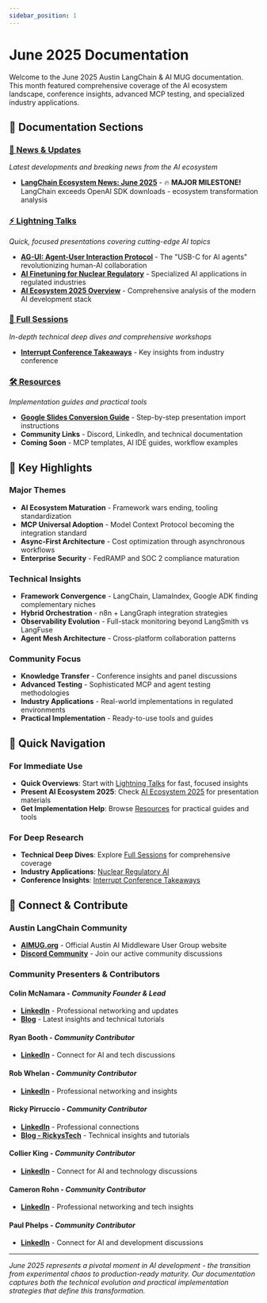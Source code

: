 ```yaml
---
sidebar_position: 1
---
```


# June 2025 Documentation

Welcome to the June 2025 Austin LangChain & AI MUG documentation. This month featured comprehensive coverage of the AI ecosystem landscape, conference insights, advanced MCP testing, and specialized industry applications.

## 📁 **Documentation Sections**

### **[📰 News & Updates](./news/)**
*Latest developments and breaking news from the AI ecosystem*
- **[LangChain Ecosystem News: June 2025](./news/langchain-ecosystem-news-june-2025.md)** - 🔥 **MAJOR MILESTONE!** LangChain exceeds OpenAI SDK downloads - ecosystem transformation analysis

### **[⚡ Lightning Talks](./lightning-talks/)**
*Quick, focused presentations covering cutting-edge AI topics*
- **[AG-UI: Agent-User Interaction Protocol](./lightning-talks/ag-ui-agent-user-interaction-protocol.md)** - The "USB-C for AI agents" revolutionizing human-AI collaboration
- **[AI Finetuning for Nuclear Regulatory](./lightning-talks/ai-finetuning-nuclear-regulatory.md)** - Specialized AI applications in regulated industries
- **[AI Ecosystem 2025 Overview](./lightning-talks/ai-ecosystem-2025/)** - Comprehensive analysis of the modern AI development stack

### **[🎯 Full Sessions](./full-sessions/)**
*In-depth technical deep dives and comprehensive workshops*
- **[Interrupt Conference Takeaways](./full-sessions/interrupt-conference-takeaways.md)** - Key insights from industry conference

### **[🛠️ Resources](./resources/)**
*Implementation guides and practical tools*
- **[Google Slides Conversion Guide](./resources/google-slides-conversion-guide.md)** - Step-by-step presentation import instructions
- **Community Links** - Discord, LinkedIn, and technical documentation
- **Coming Soon** - MCP templates, AI IDE guides, workflow examples

## 🎯 **Key Highlights**

### **Major Themes**
- **AI Ecosystem Maturation** - Framework wars ending, tooling standardization
- **MCP Universal Adoption** - Model Context Protocol becoming the integration standard
- **Async-First Architecture** - Cost optimization through asynchronous workflows
- **Enterprise Security** - FedRAMP and SOC 2 compliance maturation

### **Technical Insights**
- **Framework Convergence** - LangChain, LlamaIndex, Google ADK finding complementary niches
- **Hybrid Orchestration** - n8n + LangGraph integration strategies
- **Observability Evolution** - Full-stack monitoring beyond LangSmith vs LangFuse
- **Agent Mesh Architecture** - Cross-platform collaboration patterns

### **Community Focus**
- **Knowledge Transfer** - Conference insights and panel discussions
- **Advanced Testing** - Sophisticated MCP and agent testing methodologies
- **Industry Applications** - Real-world implementations in regulated environments
- **Practical Implementation** - Ready-to-use tools and guides

## 🚀 **Quick Navigation**

### **For Immediate Use**
- **Quick Overviews**: Start with [Lightning Talks](./lightning-talks/) for fast, focused insights
- **Present AI Ecosystem 2025**: Check [AI Ecosystem 2025](./lightning-talks/ai-ecosystem-2025/) for presentation materials
- **Get Implementation Help**: Browse [Resources](./resources/) for practical guides and tools

### **For Deep Research**
- **Technical Deep Dives**: Explore [Full Sessions](./full-sessions/) for comprehensive coverage
- **Industry Applications**: [Nuclear Regulatory AI](./lightning-talks/ai-finetuning-nuclear-regulatory.md)
- **Conference Insights**: [Interrupt Conference Takeaways](./full-sessions/interrupt-conference-takeaways.md)

## 🔗 **Connect & Contribute**

### **Austin LangChain Community**
- **[AIMUG.org](https://aimug.org)** - Official Austin AI Middleware User Group website
- **[Discord Community](https://discord.gg/JzWgadPFQd)** - Join our active community discussions

### **Community Presenters & Contributors**

#### **Colin McNamara** - *Community Founder & Lead*
- **[LinkedIn](https://www.linkedin.com/in/colinmcnamara/)** - Professional networking and updates
- **[Blog](https://colinmcnamara.com)** - Latest insights and technical tutorials

#### **Ryan Booth** - *Community Contributor*
- **[LinkedIn](https://www.linkedin.com/in/ryan-booth-46470a5/)** - Connect for AI and tech discussions

#### **Rob Whelan** - *Community Contributor*
- **[LinkedIn](https://www.linkedin.com/in/rob-whelan-036b905/)** - Professional networking and insights

#### **Ricky Pirruccio** - *Community Contributor*
- **[LinkedIn](https://www.linkedin.com/in/riccardopirruccio/)** - Professional connections
- **[Blog - RickysTech](https://rickystech.com)** - Technical insights and tutorials

#### **Collier King** - *Community Contributor*
- **[LinkedIn](https://www.linkedin.com/in/collierking/)** - Connect for AI and technology discussions

#### **Cameron Rohn** - *Community Contributor*
- **[LinkedIn](https://www.linkedin.com/in/cameron-rohn/)** - Professional networking and tech insights

#### **Paul Phelps** - *Community Contributor*
- **[LinkedIn](https://www.linkedin.com/in/mrpaulphelps/)** - Connect for AI and development discussions

---

*June 2025 represents a pivotal moment in AI development - the transition from experimental chaos to production-ready maturity. Our documentation captures both the technical evolution and practical implementation strategies that define this transformation.*
